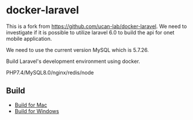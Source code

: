 # docker-laravel

This is a fork from https://github.com/ucan-lab/docker-laravel. We need to investigate if it is possible to utilize laravel 6.0 to build the api for onet mobile application.

We need to use the current version MySQL which is 5.7.26.

Build Laravel's development environment using docker.

PHP7.4/MySQL8.0/nginx/redis/node

## Build

- [Build for Mac](https://github.com/ucan-lab/docker-laravel/wiki/Build-for-Mac)
- [Build for Windows](https://github.com/ucan-lab/docker-laravel/wiki/Build-for-Windows)
